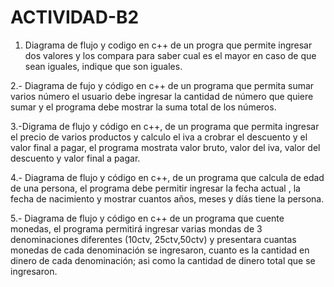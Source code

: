 # ACTIVIDAD-B2
1. Diagrama de flujo y codigo en c++ de un progra que permite ingresar dos valores
y los compara para saber cual es el mayor en caso de que sean iguales, indique que
son iguales.

2.- Diagrama de fujo y código en c++ de un programa que permita sumar varios número
el usuario debe ingresar la cantidad de número que quiere sumar y el programa debe mostrar
la suma total de los números.

3.-Digrama de flujo y código en c++, de un programa que permita ingresar el precio de varios
productos y calculo el iva a crobrar el descuento y el valor final a pagar,  el programa
mostrata  valor bruto, valor del  iva, valor del  descuento y valor final a pagar.

4.- Diagrama de flujo y código en c++, de un programa que calcula de edad de una persona, 
el programa debe permitir ingresar la fecha actual , la fecha de nacimiento y mostrar cuantos
años, meses y díás tiene la persona.

5.- Diagrama de flujo y código en c++ de un programa que cuente monedas, el programa permitirá
ingresar varias mondas de 3 denominaciones diferentes (10ctv, 25ctv,50ctv) y presentara
cuantas monedas de cada denominación se ingresaron, cuanto es la cantidad en dinero de
cada denominación; asi como la cantidad de dinero total que se ingresaron.
